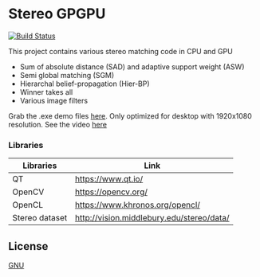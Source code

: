 # Stereo GPGPU

[![Build Status](https://travis-ci.org/joemccann/dillinger.svg?branch=master)](https://travis-ci.org/joemccann/dillinger)

This project contains various stereo matching code in CPU and GPU

  - Sum of absolute distance (SAD) and adaptive support weight (ASW)
  - Semi global matching (SGM)
  - Hierarchal belief-propagation (Hier-BP)
  - Winner takes all
  - Various image filters

Grab the .exe demo files [here](https://github.com/andreivan/Stereo-GPGPU/tree/master/Release). Only optimized for desktop with 1920x1080 resolution. See the video [here](https://www.youtube.com/watch?v=r3pR9F7mhUw) 

### Libraries

| Libraries | Link |
| ------ | ------ |
| QT | https://www.qt.io/ |
| OpenCV | https://opencv.org/ |
| OpenCL | https://www.khronos.org/opencl/ |
| Stereo dataset | http://vision.middlebury.edu/stereo/data/ |

License
----
[GNU](https://www.gnu.org/licenses/gpl-3.0.html) 

[//]: # (These are reference links used in the body of this note and get stripped out when the markdown processor does its job. There is no need to format nicely because it shouldn't be seen. Thanks SO - http://stackoverflow.com/questions/4823468/store-comments-in-markdown-syntax)


   [dill]: <https://github.com/joemccann/dillinger>
   [git-repo-url]: <https://github.com/joemccann/dillinger.git>
   [john gruber]: <http://daringfireball.net>
   [df1]: <http://daringfireball.net/projects/markdown/>
   [markdown-it]: <https://github.com/markdown-it/markdown-it>
   [Ace Editor]: <http://ace.ajax.org>
   [node.js]: <http://nodejs.org>
   [Twitter Bootstrap]: <http://twitter.github.com/bootstrap/>
   [jQuery]: <http://jquery.com>
   [@tjholowaychuk]: <http://twitter.com/tjholowaychuk>
   [express]: <http://expressjs.com>
   [AngularJS]: <http://angularjs.org>
   [Gulp]: <http://gulpjs.com>

   [PlDb]: <https://github.com/joemccann/dillinger/tree/master/plugins/dropbox/README.md>
   [PlGh]: <https://github.com/joemccann/dillinger/tree/master/plugins/github/README.md>
   [PlGd]: <https://github.com/joemccann/dillinger/tree/master/plugins/googledrive/README.md>
   [PlOd]: <https://github.com/joemccann/dillinger/tree/master/plugins/onedrive/README.md>
   [PlMe]: <https://github.com/joemccann/dillinger/tree/master/plugins/medium/README.md>
   [PlGa]: <https://github.com/RahulHP/dillinger/blob/master/plugins/googleanalytics/README.md>
